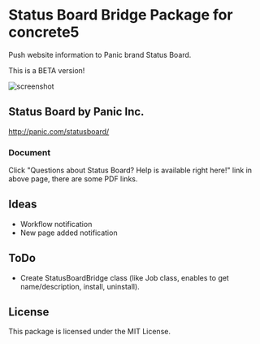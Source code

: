 # Status Board Bridge Package for concrete5

Push website information to Panic brand Status Board.

This is a BETA version!

![screenshot](https://raw.github.com/hissy/status_board_bridge_package/master/packages/status_board_bridge/screenshot.png)


## Status Board by Panic Inc.
http://panic.com/statusboard/

### Document

Click "Questions about Status Board? Help is available right here!" link in above page, there are some PDF links.


## Ideas

* Workflow notification
* New page added notification


## ToDo

* Create StatusBoardBridge class (like Job class, enables to get name/description, install, uninstall).


## License

This package is licensed under the MIT License.